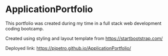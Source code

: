 # ApplicationPortfolio

This portfolio was created during my time in a full stack web development coding bootcamp. 

Created using styling and layout template from https://startbootstrap.com/

Deployed link: https://pjpetro.github.io/ApplicationPortfolio/
